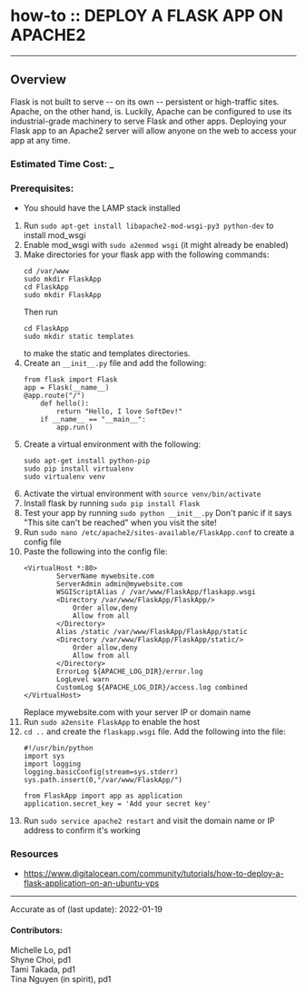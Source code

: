 # how-to :: DEPLOY A FLASK APP ON APACHE2
---
## Overview
Flask is not built to serve -- on its own -- persistent or high-traffic sites. Apache, on the other hand, is. Luckily, Apache can be configured to use its industrial-grade machinery to serve Flask and other apps. Deploying your Flask app to an Apache2 server will allow anyone on the web to access your app at any time.

### Estimated Time Cost: _

### Prerequisites:

- You should have the LAMP stack installed

1. Run `sudo apt-get install libapache2-mod-wsgi-py3 python-dev` to install mod_wsgi
2. Enable mod_wsgi with `sudo a2enmod wsgi` (it might already be enabled)
3. Make directories for your flask app with the following commands:
    ```
    cd /var/www
    sudo mkdir FlaskApp
    cd FlaskApp
    sudo mkdir FlaskApp
    ```
    Then run
    ```
    cd FlaskApp
    sudo mkdir static templates
    ```
    to make the static and templates directories.
4. Create an `__init__.py` file and add the following:
    ```
    from flask import Flask
    app = Flask(__name__)
    @app.route("/")
        def hello():
            return "Hello, I love SoftDev!"
        if __name__ == "__main__":
            app.run()
    ```
5. Create a virtual environment with the following:
    ```
    sudo apt-get install python-pip
    sudo pip install virtualenv
    sudo virtualenv venv
    ```
6. Activate the virtual environment with `source venv/bin/activate`
7. Install flask by running `sudo pip install Flask`
8. Test your app by running `sudo python __init__.py`
    Don't panic if it says "This site can't be reached" when you visit the site!
9. Run `sudo nano /etc/apache2/sites-available/FlaskApp.conf` to create a config file
10. Paste the following into the config file:  
    ```
    <VirtualHost *:80>
            ServerName mywebsite.com
            ServerAdmin admin@mywebsite.com
            WSGIScriptAlias / /var/www/FlaskApp/flaskapp.wsgi
            <Directory /var/www/FlaskApp/FlaskApp/>
                Order allow,deny
                Allow from all
            </Directory>
            Alias /static /var/www/FlaskApp/FlaskApp/static
            <Directory /var/www/FlaskApp/FlaskApp/static/>
                Order allow,deny
                Allow from all
            </Directory>
            ErrorLog ${APACHE_LOG_DIR}/error.log
            LogLevel warn
            CustomLog ${APACHE_LOG_DIR}/access.log combined
    </VirtualHost>
    ```
    Replace mywebsite.com with your server IP or domain name
11. Run `sudo a2ensite FlaskApp` to enable the host
12. `cd ..` and create the `flaskapp.wsgi` file. Add the following into the file:
    ```
    #!/usr/bin/python
    import sys
    import logging
    logging.basicConfig(stream=sys.stderr)
    sys.path.insert(0,"/var/www/FlaskApp/")

    from FlaskApp import app as application
    application.secret_key = 'Add your secret key'
    ```
13. Run `sudo service apache2 restart` and visit the domain name or IP address to confirm it's working

### Resources
* https://www.digitalocean.com/community/tutorials/how-to-deploy-a-flask-application-on-an-ubuntu-vps

---

Accurate as of (last update): 2022-01-19

#### Contributors:  
Michelle Lo, pd1  
Shyne Choi, pd1  
Tami Takada, pd1  
Tina Nguyen (in spirit), pd1  
